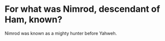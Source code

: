 # For what was Nimrod, descendant of Ham, known?

Nimrod was known as a mighty hunter before Yahweh.
